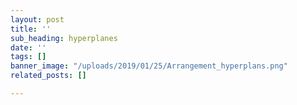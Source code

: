 ```yaml
---
layout: post
title: ''
sub_heading: hyperplanes
date: ''
tags: []
banner_image: "/uploads/2019/01/25/Arrangement_hyperplans.png"
related_posts: []

---
```

